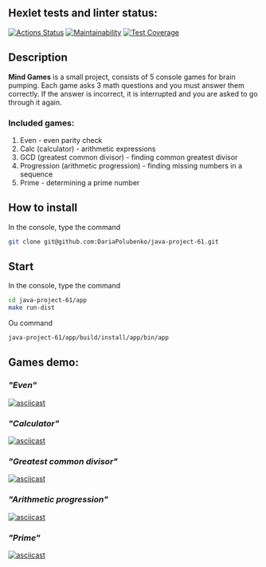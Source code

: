 ## Hexlet tests and linter status:
[![Actions Status](https://github.com/DariaPolubenko/java-project-61/actions/workflows/hexlet-check.yml/badge.svg)](https://github.com/DariaPolubenko/java-project-61/actions)
[![Maintainability](https://api.codeclimate.com/v1/badges/3770e3a7d9adb8ce2b82/maintainability)](https://codeclimate.com/github/DariaPolubenko/java-project-61/maintainability)
[![Test Coverage](https://api.codeclimate.com/v1/badges/3770e3a7d9adb8ce2b82/test_coverage)](https://codeclimate.com/github/DariaPolubenko/java-project-61/test_coverage)

## Description
**Mind Games** is a small project, consists of 5 console games for brain pumping. 
Each game asks 3 math questions and you must answer them correctly. If the answer is incorrect, it is interrupted and you are asked to go through it again.

### Included games:
1. Even - even parity check
2. Calc (calculator) - arithmetic expressions
3. GCD (greatest common divisor) - finding common greatest divisor
4. Progression (arithmetic progression) - finding missing numbers in a sequence
5. Prime - determining a prime number


## How to install
In the console, type the command
```bash
git clone git@github.com:DariaPolubenko/java-project-61.git
```

## Start
In the console, type the command
```bash
cd java-project-61/app
make run-dist
```

Ou command
```bash
java-project-61/app/build/install/app/bin/app
```

## Games demo:
### *"Even"*
[![asciicast](https://asciinema.org/a/643724.svg)](https://asciinema.org/a/643724)


### *"Сalculator"*
[![asciicast](https://asciinema.org/a/643790.svg)](https://asciinema.org/a/643790)


### *"Greatest common divisor"*
[![asciicast](https://asciinema.org/a/644151.svg)](https://asciinema.org/a/644151)


### *"Arithmetic progression"*
[![asciicast](https://asciinema.org/a/645093.svg)](https://asciinema.org/a/645093)


### *"Prime"*
[![asciicast](https://asciinema.org/a/645100.svg)](https://asciinema.org/a/645100)


